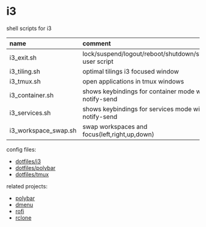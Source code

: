 # i3

shell scripts for i3

| name                 | comment                                                       |
| :------------------- | :------------------------------------------------------------ |
| i3_exit.sh           | lock/suspend/logout/reboot/shutdown/switch user script        |
| i3_tiling.sh         | optimal tilings i3 focused window                             |
| i3_tmux.sh           | open applications in tmux windows                             |
| i3_container.sh      | shows keybindings for container mode with notify-send         |
| i3_services.sh       | shows keybindings for services mode with notify-send          |
| i3_workspace_swap.sh | swap workspaces and focus(left,right,up,down)                 |

config files:

- [dotfiles/i3](https://github.com/mrdotx/dotfiles/tree/master/.config/i3)
- [dotfiles/polybar](https://github.com/mrdotx/dotfiles/tree/master/.config/polybar)
- [dotfiles/tmux](https://github.com/mrdotx/dotfiles/tree/master/.config/tmux)

related projects:

- [polybar](https://github.com/mrdotx/polybar)
- [dmenu](https://github.com/mrdotx/dmenu)
- [rofi](https://github.com/mrdotx/rofi)
- [rclone](https://github.com/mrdotx/rclone)
